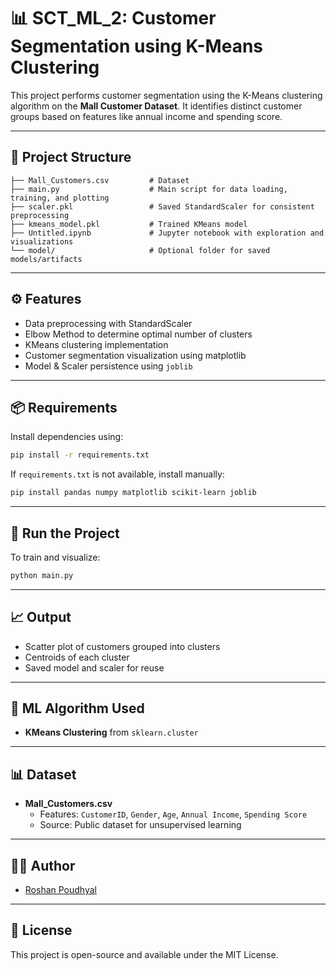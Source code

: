 # 📊 SCT_ML_2: Customer Segmentation using K-Means Clustering

This project performs customer segmentation using the K-Means clustering algorithm on the **Mall Customer Dataset**. It identifies distinct customer groups based on features like annual income and spending score.

---

## 📁 Project Structure

```
├── Mall_Customers.csv         # Dataset
├── main.py                    # Main script for data loading, training, and plotting
├── scaler.pkl                 # Saved StandardScaler for consistent preprocessing
├── kmeans_model.pkl           # Trained KMeans model
├── Untitled.ipynb             # Jupyter notebook with exploration and visualizations
└── model/                     # Optional folder for saved models/artifacts
```

---

## ⚙️ Features

- Data preprocessing with StandardScaler  
- Elbow Method to determine optimal number of clusters  
- KMeans clustering implementation  
- Customer segmentation visualization using matplotlib  
- Model & Scaler persistence using `joblib`

---

## 📦 Requirements

Install dependencies using:

```bash
pip install -r requirements.txt
```

If `requirements.txt` is not available, install manually:

```bash
pip install pandas numpy matplotlib scikit-learn joblib
```

---

## 🚀 Run the Project

To train and visualize:

```bash
python main.py
```

---

## 📈 Output

- Scatter plot of customers grouped into clusters  
- Centroids of each cluster  
- Saved model and scaler for reuse

---

## 🧠 ML Algorithm Used

- **KMeans Clustering** from `sklearn.cluster`

---

## 📊 Dataset

- **Mall_Customers.csv**  
  - Features: `CustomerID`, `Gender`, `Age`, `Annual Income`, `Spending Score`  
  - Source: Public dataset for unsupervised learning

---

## 👨‍💻 Author

- [Roshan Poudhyal](https://github.com/roshan-poudhyal)

---

## 📝 License

This project is open-source and available under the MIT License.
